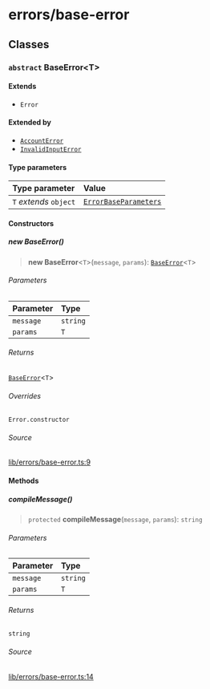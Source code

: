 # errors/base-error

## Classes

### `abstract` BaseError\<T\>

#### Extends

- `Error`

#### Extended by

- [`AccountError`](validation-errors.md#accounterror)
- [`InvalidInputError`](validation-errors.md#invalidinputerror)

#### Type parameters

| Type parameter | Value |
| :------ | :------ |
| `T` *extends* `object` | [`ErrorBaseParameters`](types.md#errorbaseparameters) |

#### Constructors

##### new BaseError()

> **new BaseError**\<`T`\>(`message`, `params`): [`BaseError`](base-error.md#baseerrort)\<`T`\>

###### Parameters

| Parameter | Type |
| :------ | :------ |
| `message` | `string` |
| `params` | `T` |

###### Returns

[`BaseError`](base-error.md#baseerrort)\<`T`\>

###### Overrides

`Error.constructor`

###### Source

[lib/errors/base-error.ts:9](https://github.com/PufferFinance/puffer-sdk/blob/280808932462fb6a8d0ebdae8d9ce172e8ad9259/lib/errors/base-error.ts#L9)

#### Methods

##### compileMessage()

> `protected` **compileMessage**(`message`, `params`): `string`

###### Parameters

| Parameter | Type |
| :------ | :------ |
| `message` | `string` |
| `params` | `T` |

###### Returns

`string`

###### Source

[lib/errors/base-error.ts:14](https://github.com/PufferFinance/puffer-sdk/blob/280808932462fb6a8d0ebdae8d9ce172e8ad9259/lib/errors/base-error.ts#L14)

